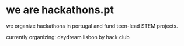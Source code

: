 # we are hackathons.pt
we organize hackathons in portugal and fund teen-lead STEM projects.

currently organizing: 
daydream lisbon by hack club
